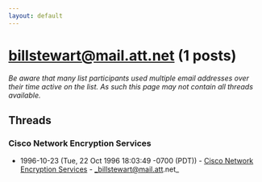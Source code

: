 ```yaml
---
layout: default
---
```


# billstewart@mail.att.net (1 posts)

_Be aware that many list participants used multiple email addresses over their time active on the list. As such this page may not contain all threads available._

## Threads

### Cisco Network Encryption Services
+ 1996-10-23 (Tue, 22 Oct 1996 18:03:49 -0700 (PDT)) - [Cisco Network Encryption Services](/archive/1996/10/373d3275306267fa82f374c9c12b2655a5a5f7e2bc323261b0e2492ae38576eb) - _billstewart@mail.att.net_

